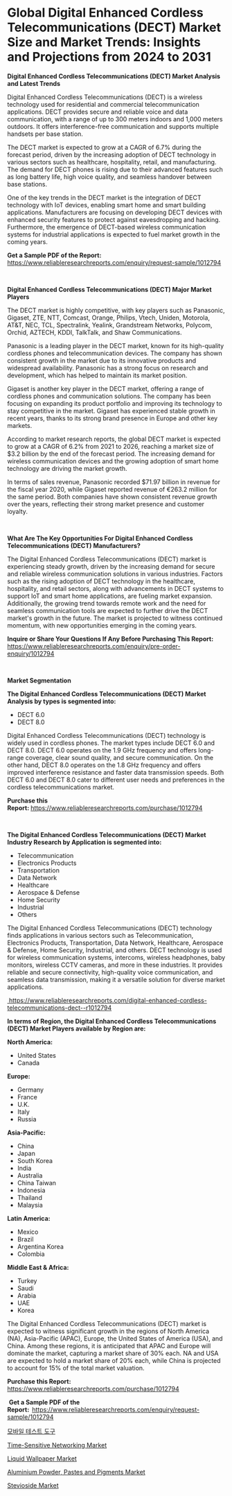 <p><h1>Global Digital Enhanced Cordless Telecommunications (DECT) Market Size and Market Trends: Insights and Projections from 2024 to 2031</h1></p><p><strong>Digital Enhanced Cordless Telecommunications (DECT) Market Analysis and Latest Trends</strong></p>
<p><p>Digital Enhanced Cordless Telecommunications (DECT) is a wireless technology used for residential and commercial telecommunication applications. DECT provides secure and reliable voice and data communication, with a range of up to 300 meters indoors and 1,000 meters outdoors. It offers interference-free communication and supports multiple handsets per base station.</p><p>The DECT market is expected to grow at a CAGR of 6.7% during the forecast period, driven by the increasing adoption of DECT technology in various sectors such as healthcare, hospitality, retail, and manufacturing. The demand for DECT phones is rising due to their advanced features such as long battery life, high voice quality, and seamless handover between base stations.</p><p>One of the key trends in the DECT market is the integration of DECT technology with IoT devices, enabling smart home and smart building applications. Manufacturers are focusing on developing DECT devices with enhanced security features to protect against eavesdropping and hacking. Furthermore, the emergence of DECT-based wireless communication systems for industrial applications is expected to fuel market growth in the coming years.</p></p>
<p><strong>Get a Sample PDF of the Report:&nbsp;</strong> <a href="https://www.reliableresearchreports.com/enquiry/request-sample/1012794">https://www.reliableresearchreports.com/enquiry/request-sample/1012794</a></p>
<p>&nbsp;</p>
<p><strong>Digital Enhanced Cordless Telecommunications (DECT) Major Market Players</strong></p>
<p><p>The DECT market is highly competitive, with key players such as Panasonic, Gigaset, ZTE, NTT, Comcast, Orange, Philips, Vtech, Uniden, Motorola, AT&T, NEC, TCL, Spectralink, Yealink, Grandstream Networks, Polycom, Orchid, AZTECH, KDDI, TalkTalk, and Shaw Communications.</p><p>Panasonic is a leading player in the DECT market, known for its high-quality cordless phones and telecommunication devices. The company has shown consistent growth in the market due to its innovative products and widespread availability. Panasonic has a strong focus on research and development, which has helped to maintain its market position.</p><p>Gigaset is another key player in the DECT market, offering a range of cordless phones and communication solutions. The company has been focusing on expanding its product portfolio and improving its technology to stay competitive in the market. Gigaset has experienced stable growth in recent years, thanks to its strong brand presence in Europe and other key markets.</p><p>According to market research reports, the global DECT market is expected to grow at a CAGR of 6.2% from 2021 to 2026, reaching a market size of $3.2 billion by the end of the forecast period. The increasing demand for wireless communication devices and the growing adoption of smart home technology are driving the market growth.</p><p>In terms of sales revenue, Panasonic recorded $71.97 billion in revenue for the fiscal year 2020, while Gigaset reported revenue of €263.2 million for the same period. Both companies have shown consistent revenue growth over the years, reflecting their strong market presence and customer loyalty.</p></p>
<p>&nbsp;</p>
<p><strong>What Are The Key Opportunities For Digital Enhanced Cordless Telecommunications (DECT) Manufacturers?</strong></p>
<p><p>The Digital Enhanced Cordless Telecommunications (DECT) market is experiencing steady growth, driven by the increasing demand for secure and reliable wireless communication solutions in various industries. Factors such as the rising adoption of DECT technology in the healthcare, hospitality, and retail sectors, along with advancements in DECT systems to support IoT and smart home applications, are fueling market expansion. Additionally, the growing trend towards remote work and the need for seamless communication tools are expected to further drive the DECT market's growth in the future. The market is projected to witness continued momentum, with new opportunities emerging in the coming years.</p></p>
<p><strong>Inquire or Share Your Questions If Any Before Purchasing This Report:</strong> <a href="https://www.reliableresearchreports.com/enquiry/pre-order-enquiry/1012794">https://www.reliableresearchreports.com/enquiry/pre-order-enquiry/1012794</a></p>
<p>&nbsp;</p>
<p><strong>Market Segmentation</strong></p>
<p><strong>The Digital Enhanced Cordless Telecommunications (DECT) Market Analysis by types is segmented into:</strong></p>
<p><ul><li>DECT 6.0</li><li>DECT 8.0</li></ul></p>
<p><p>Digital Enhanced Cordless Telecommunications (DECT) technology is widely used in cordless phones. The market types include DECT 6.0 and DECT 8.0. DECT 6.0 operates on the 1.9 GHz frequency and offers long-range coverage, clear sound quality, and secure communication. On the other hand, DECT 8.0 operates on the 1.8 GHz frequency and offers improved interference resistance and faster data transmission speeds. Both DECT 6.0 and DECT 8.0 cater to different user needs and preferences in the cordless telecommunications market.</p></p>
<p><strong>Purchase this Report:&nbsp;</strong><a href="https://www.reliableresearchreports.com/purchase/1012794">https://www.reliableresearchreports.com/purchase/1012794</a></p>
<p>&nbsp;</p>
<p><strong>The Digital Enhanced Cordless Telecommunications (DECT) Market Industry Research by Application is segmented into:</strong></p>
<p><ul><li>Telecommunication</li><li>Electronics Products</li><li>Transportation</li><li>Data Network</li><li>Healthcare</li><li>Aerospace & Defense</li><li>Home Security</li><li>Industrial</li><li>Others</li></ul></p>
<p><p>The Digital Enhanced Cordless Telecommunications (DECT) technology finds applications in various sectors such as Telecommunication, Electronics Products, Transportation, Data Network, Healthcare, Aerospace & Defense, Home Security, Industrial, and others. DECT technology is used for wireless communication systems, intercoms, wireless headphones, baby monitors, wireless CCTV cameras, and more in these industries. It provides reliable and secure connectivity, high-quality voice communication, and seamless data transmission, making it a versatile solution for diverse market applications.</p></p>
<p><a href="https://www.reliableresearchreports.com/digital-enhanced-cordless-telecommunications-dect--r1012794">&nbsp;https://www.reliableresearchreports.com/digital-enhanced-cordless-telecommunications-dect--r1012794</a></p>
<p><strong>In terms of Region, the Digital Enhanced Cordless Telecommunications (DECT) Market Players available by Region are:</strong></p>
<p>
    <p> <strong> North America: </strong>
        <ul>
            <li>United States</li>
            <li>Canada</li>
        </ul>
        </p> 
    <p> <strong> Europe: </strong>
        <ul>
            <li>Germany</li>
            <li>France</li>
            <li>U.K.</li>
            <li>Italy</li>
            <li>Russia</li>
        </ul>
        </p> 
    <p> <strong> Asia-Pacific: </strong>
        <ul>
            <li>China</li>
            <li>Japan</li>
            <li>South Korea</li>
            <li>India</li>
            <li>Australia</li>
            <li>China Taiwan</li>
            <li>Indonesia</li>
            <li>Thailand</li>
            <li>Malaysia</li>
        </ul>
        </p> 
    <p> <strong> Latin America: </strong>
        <ul>
            <li>Mexico</li>
            <li>Brazil</li>
            <li>Argentina Korea</li>
            <li>Colombia</li>
        </ul>
        </p> 
    <p> <strong> Middle East & Africa: </strong>
        <ul>
            <li>Turkey</li>
            <li>Saudi</li>
            <li>Arabia</li>
            <li>UAE</li>
            <li>Korea</li>
        </ul>
    </p>
    </p>
<p><p>The Digital Enhanced Cordless Telecommunications (DECT) market is expected to witness significant growth in the regions of North America (NA), Asia-Pacific (APAC), Europe, the United States of America (USA), and China. Among these regions, it is anticipated that APAC and Europe will dominate the market, capturing a market share of 30% each. NA and USA are expected to hold a market share of 20% each, while China is projected to account for 15% of the total market valuation.</p></p>
<p><strong>Purchase this Report: </strong><a href="https://www.reliableresearchreports.com/purchase/1012794">https://www.reliableresearchreports.com/purchase/1012794</a></p>
<p>&nbsp;<strong>Get a Sample PDF of the Report:&nbsp;&nbsp;</strong><a href="https://www.reliableresearchreports.com/enquiry/request-sample/1012794">https://www.reliableresearchreports.com/enquiry/request-sample/1012794</a></p>
<p><strong></strong></p>
<p><p><a href="https://github.com/iansanftyord09878/Market-Research-Report-List-1/blob/main/155661318920.md">모바일 테스트 도구</a></p><p><a href="https://github.com/jsmusil/Market-Research-Report-List-2/blob/main/time-sensitive-networking-market.md">Time-Sensitive Networking Market</a></p><p><a href="https://issuu.com/reportprime-2/docs/liquid-wallpaper-market-size-2030.pptx">Liquid Wallpaper Market</a></p><p><a href="https://www.linkedin.com/pulse/aluminium-powder-pastes-pigments-market-analysis-examines-cntff?trackingId=6wNNYHnW5ha9t%2Bj4jEg8DA%3D%3D">Aluminium Powder, Pastes and Pigments Market</a></p><p><a href="https://issuu.com/reportprime-2/docs/stevioside-market-size-2030.pptx">Stevioside Market</a></p></p>